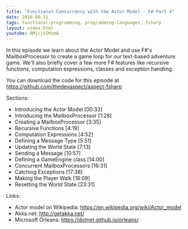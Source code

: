```yaml
---
title: "Functional Concurrency with the Actor Model - F# Part 4"
date: 2016-08-31
tags: functional-programming, programming-languages, fsharp
layout: video.html
youtube: AMjcjXIMzmA
---
```


In this episode we learn about the Actor Model and use F#'s MailboxProcessor to create a game loop for our text-based adventure game.  We'll also briefly cover a few more F# features like recursive functions, computation expressions, classes and exception handling.

You can download the code for this episode at https://github.com/thedevaspect/aspect-fsharp

Sections:

- Introducing the Actor Model [00:33]
- Introducing the MailboxProcessor [1:28]
- Creating a MailboxProcessor [3:35]
- Recursive Functions [4:19]
- Computation Expressions [4:52]
- Defining a Message Type [5:51]
- Updating the World State [7:13]
- Sending a Message [10:57]
- Defining a GameEngine class [14:00]
- Concurrent MailboxProcessors [16:31]
- Catching Exceptions [17:38]
- Making the Player Walk [18:09]
- Resetting the World State [23:31]

Links:
- Actor model on Wikipedia: https://en.wikipedia.org/wiki/Actor_model
- Akka.net: http://getakka.net/
- Microsoft Orleans: https://dotnet.github.io/orleans/
